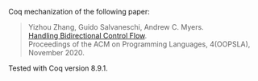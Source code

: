 Coq mechanization of the following paper:

> Yizhou Zhang, Guido Salvaneschi, Andrew C. Myers.  
> [Handling Bidirectional Control Flow](https://cs.uwaterloo.ca/~yizhou/papers/ufo-oopsla2020.pdf).  
> Proceedings of the ACM on Programming Languages, 4(OOPSLA), November 2020.

Tested with Coq version 8.9.1.
